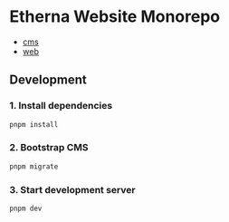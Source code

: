 # Etherna Website Monorepo
* [cms](./apps/cms/README.md)
* [web](./apps/web/README.md)

## Development

### 1. Install dependencies

```bash
pnpm install
```

### 2. Bootstrap CMS

```bash
pnpm migrate
```

### 3. Start development server

```bash
pnpm dev
```
